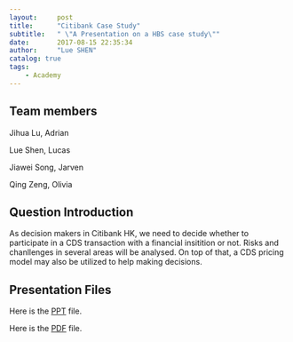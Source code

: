 ```yaml
---
layout:     post
title:      "Citibank Case Study"
subtitle:   " \"A Presentation on a HBS case study\""
date:       2017-08-15 22:35:34
author:     "Lue SHEN"
catalog: true
tags:
    - Academy
---
```


## Team members
Jihua Lu, Adrian

Lue Shen, Lucas

Jiawei Song, Jarven

Qing Zeng, Olivia

## Question Introduction
As decision makers in Citibank HK, we need to decide whether to participate in a CDS transaction with a financial insitition or not. Risks and chanllenges in several areas will be analysed. On top of that, a CDS pricing model may also be utilized to help making decisions.

## Presentation Files
Here is the <a href="/img/in-post/CitibankCaseStudy.pptx">PPT</a> file.

Here is the <a href="/img/in-post/CitibankCaseStudy.pdf">PDF</a> file.
